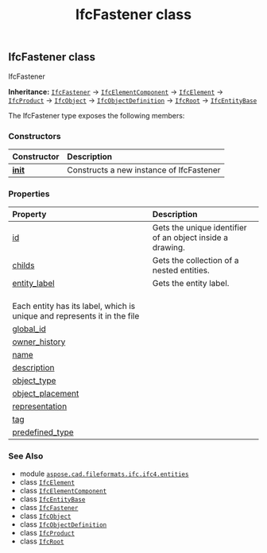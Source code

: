 ﻿---
title: IfcFastener class
second_title: Aspose.CAD for Python via .NET API References
description: 
type: docs
weight: 2630
url: /python-net/aspose.cad.fileformats.ifc.ifc4.entities/ifcfastener/
is_root: false
---

## IfcFastener class

IfcFastener



**Inheritance:** [`IfcFastener`](/cad/python-net/aspose.cad.fileformats.ifc.ifc4.entities/ifcfastener) → 
[`IfcElementComponent`](/cad/python-net/aspose.cad.fileformats.ifc.ifc4.entities/ifcelementcomponent) → 
[`IfcElement`](/cad/python-net/aspose.cad.fileformats.ifc.ifc4.entities/ifcelement) → 
[`IfcProduct`](/cad/python-net/aspose.cad.fileformats.ifc.ifc4.entities/ifcproduct) → 
[`IfcObject`](/cad/python-net/aspose.cad.fileformats.ifc.ifc4.entities/ifcobject) → 
[`IfcObjectDefinition`](/cad/python-net/aspose.cad.fileformats.ifc.ifc4.entities/ifcobjectdefinition) → 
[`IfcRoot`](/cad/python-net/aspose.cad.fileformats.ifc.ifc4.entities/ifcroot) → 
[`IfcEntityBase`](/cad/python-net/aspose.cad.fileformats.ifc/ifcentitybase)



The IfcFastener type exposes the following members:

### Constructors
| Constructor | Description |
| :- | :- |
| [__init__](/cad/python-net/aspose.cad.fileformats.ifc.ifc4.entities/ifcfastener/__init__/#) | Constructs a new instance of IfcFastener |


### Properties
| Property | Description |
| :- | :- |
| [id](/cad/python-net/aspose.cad.fileformats.ifc.ifc4.entities/ifcfastener/id) | Gets the unique identifier of an object inside a drawing. |
| [childs](/cad/python-net/aspose.cad.fileformats.ifc.ifc4.entities/ifcfastener/childs) | Gets the collection of a nested entities. |
| [entity_label](/cad/python-net/aspose.cad.fileformats.ifc.ifc4.entities/ifcfastener/entity_label) | Gets the entity label.<br/>Each entity has its label, which is unique and represents it in the file |
| [global_id](/cad/python-net/aspose.cad.fileformats.ifc.ifc4.entities/ifcfastener/global_id) |  |
| [owner_history](/cad/python-net/aspose.cad.fileformats.ifc.ifc4.entities/ifcfastener/owner_history) |  |
| [name](/cad/python-net/aspose.cad.fileformats.ifc.ifc4.entities/ifcfastener/name) |  |
| [description](/cad/python-net/aspose.cad.fileformats.ifc.ifc4.entities/ifcfastener/description) |  |
| [object_type](/cad/python-net/aspose.cad.fileformats.ifc.ifc4.entities/ifcfastener/object_type) |  |
| [object_placement](/cad/python-net/aspose.cad.fileformats.ifc.ifc4.entities/ifcfastener/object_placement) |  |
| [representation](/cad/python-net/aspose.cad.fileformats.ifc.ifc4.entities/ifcfastener/representation) |  |
| [tag](/cad/python-net/aspose.cad.fileformats.ifc.ifc4.entities/ifcfastener/tag) |  |
| [predefined_type](/cad/python-net/aspose.cad.fileformats.ifc.ifc4.entities/ifcfastener/predefined_type) |  |



### See Also
* module [`aspose.cad.fileformats.ifc.ifc4.entities`](..)
* class [`IfcElement`](/cad/python-net/aspose.cad.fileformats.ifc.ifc4.entities/ifcelement)
* class [`IfcElementComponent`](/cad/python-net/aspose.cad.fileformats.ifc.ifc4.entities/ifcelementcomponent)
* class [`IfcEntityBase`](/cad/python-net/aspose.cad.fileformats.ifc/ifcentitybase)
* class [`IfcFastener`](/cad/python-net/aspose.cad.fileformats.ifc.ifc4.entities/ifcfastener)
* class [`IfcObject`](/cad/python-net/aspose.cad.fileformats.ifc.ifc4.entities/ifcobject)
* class [`IfcObjectDefinition`](/cad/python-net/aspose.cad.fileformats.ifc.ifc4.entities/ifcobjectdefinition)
* class [`IfcProduct`](/cad/python-net/aspose.cad.fileformats.ifc.ifc4.entities/ifcproduct)
* class [`IfcRoot`](/cad/python-net/aspose.cad.fileformats.ifc.ifc4.entities/ifcroot)
